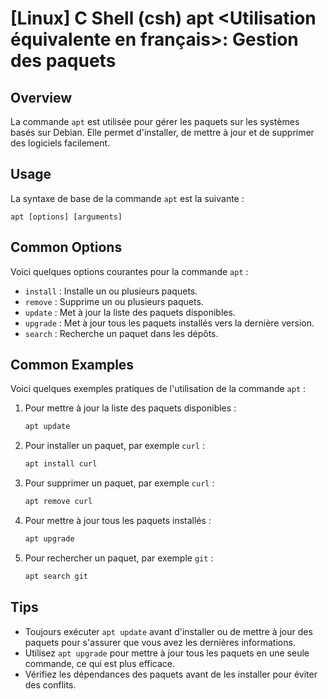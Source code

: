 # [Linux] C Shell (csh) apt <Utilisation équivalente en français>: Gestion des paquets

## Overview
La commande `apt` est utilisée pour gérer les paquets sur les systèmes basés sur Debian. Elle permet d'installer, de mettre à jour et de supprimer des logiciels facilement.

## Usage
La syntaxe de base de la commande `apt` est la suivante :

```
apt [options] [arguments]
```

## Common Options
Voici quelques options courantes pour la commande `apt` :

- `install` : Installe un ou plusieurs paquets.
- `remove` : Supprime un ou plusieurs paquets.
- `update` : Met à jour la liste des paquets disponibles.
- `upgrade` : Met à jour tous les paquets installés vers la dernière version.
- `search` : Recherche un paquet dans les dépôts.

## Common Examples
Voici quelques exemples pratiques de l'utilisation de la commande `apt` :

1. Pour mettre à jour la liste des paquets disponibles :
   ```bash
   apt update
   ```

2. Pour installer un paquet, par exemple `curl` :
   ```bash
   apt install curl
   ```

3. Pour supprimer un paquet, par exemple `curl` :
   ```bash
   apt remove curl
   ```

4. Pour mettre à jour tous les paquets installés :
   ```bash
   apt upgrade
   ```

5. Pour rechercher un paquet, par exemple `git` :
   ```bash
   apt search git
   ```

## Tips
- Toujours exécuter `apt update` avant d'installer ou de mettre à jour des paquets pour s'assurer que vous avez les dernières informations.
- Utilisez `apt upgrade` pour mettre à jour tous les paquets en une seule commande, ce qui est plus efficace.
- Vérifiez les dépendances des paquets avant de les installer pour éviter des conflits.